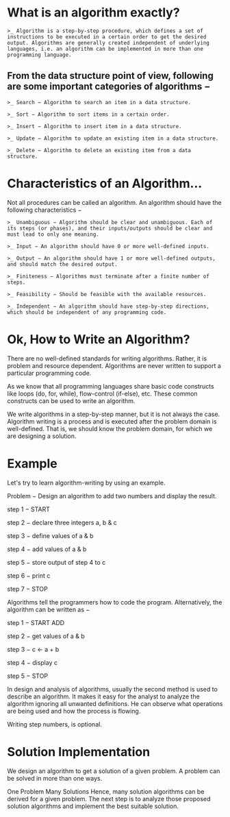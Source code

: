 # What is an algorithm exactly?

    >_ Algorithm is a step-by-step procedure, which defines a set of instructions to be executed in a certain order to get the desired output. Algorithms are generally created independent of underlying languages, i.e. an algorithm can be implemented in more than one programming language.

## From the data structure point of view, following are some important categories of algorithms −

    >_ Search − Algorithm to search an item in a data structure.

    >_ Sort − Algorithm to sort items in a certain order.

    >_ Insert − Algorithm to insert item in a data structure.

    >_ Update − Algorithm to update an existing item in a data structure.

    >_ Delete − Algorithm to delete an existing item from a data structure.


# Characteristics of an Algorithm...

Not all procedures can be called an algorithm. An algorithm should have the following characteristics −

    >_ Unambiguous − Algorithm should be clear and unambiguous. Each of its steps (or phases), and their inputs/outputs should be clear and must lead to only one meaning.

    >_ Input − An algorithm should have 0 or more well-defined inputs.

    >_ Output − An algorithm should have 1 or more well-defined outputs, and should match the desired output.

    >_ Finiteness − Algorithms must terminate after a finite number of steps.

    >_ Feasibility − Should be feasible with the available resources.

    >_ Independent − An algorithm should have step-by-step directions, which should be independent of any programming code.


# Ok, How to Write an Algorithm?

There are no well-defined standards for writing algorithms. Rather, it is problem and resource dependent. Algorithms are never written to support a particular programming code.

As we know that all programming languages share basic code constructs like loops (do, for, while), flow-control (if-else), etc. These common constructs can be used to write an algorithm.

We write algorithms in a step-by-step manner, but it is not always the case. Algorithm writing is a process and is executed after the problem domain is well-defined. That is, we should know the problem domain, for which we are designing a solution.


# Example
Let's try to learn algorithm-writing by using an example.

Problem − Design an algorithm to add two numbers and display the result.

step 1 − START

step 2 − declare three integers a, b & c

step 3 − define values of a & b

step 4 − add values of a & b

step 5 − store output of step 4 to c

step 6 − print c

step 7 − STOP

Algorithms tell the programmers how to code the program. Alternatively, the algorithm can be written as −

step 1 − START ADD

step 2 − get values of a & b

step 3 − c ← a + b

step 4 − display c

step 5 − STOP

In design and analysis of algorithms, usually the second method is used to describe an algorithm. It makes it easy for the analyst to analyze the algorithm ignoring all unwanted definitions. He can observe what operations are being used and how the process is flowing.

Writing step numbers, is optional.


# Solution Implementation

We design an algorithm to get a solution of a given problem. A problem can be solved in more than one ways.

One Problem Many Solutions
Hence, many solution algorithms can be derived for a given problem. The next step is to analyze those proposed solution algorithms and implement the best suitable solution.

